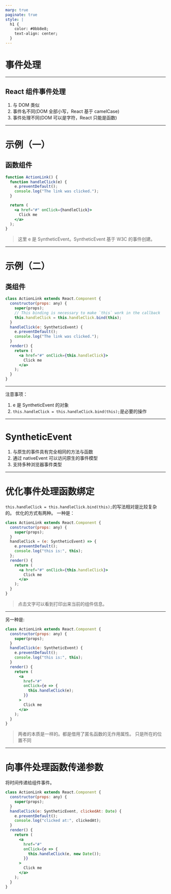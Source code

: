 ```yaml
---
marp: true
paginate: true
style: |
  h1 {
    color: #0bb8e8;
    text-align: center;
  }
---
```


# 事件处理

---

## React 组件事件处理

1. 与 DOM 类似
2. 事件名不同(DOM 全部小写，React 基于 camelCase)
3. 事件处理不同(DOM 可以是字符，React 只能是函数)

---

# 示例（一）

## 函数组件

```jsx
function ActionLink() {
  function handleClick(e) {
    e.preventDefault();
    console.log("The link was clicked.");
  }

  return (
    <a href="#" onClick={handleClick}>
      Click me
    </a>
  );
}
```

> 这里 e 是 SyntheticEvent。SyntheticEvent 基于 W3C 的事件创建。

---

# 示例（二）

## 类组件

```jsx
class ActionLink extends React.Component {
  constructor(props: any) {
    super(props);
    // This binding is necessary to make `this` work in the callback
    this.handleClick = this.handleClick.bind(this);
  }
  handleClick(e: SyntheticEvent) {
    e.preventDefault();
    console.log("The link was clicked.");
  }
  render() {
    return (
      <a href="#" onClick={this.handleClick}>
        Click me
      </a>
    );
  }
}
```

---

注意事项：

1. e 是 SyntheticEvent 的对象
2. `this.handleClick = this.handleClick.bind(this);`是必要的操作

---

# SyntheticEvent

1. 与原生的事件具有完全相同的方法与函数
2. 通过 nativeEvent 可以访问原生的事件模型
3. 支持多种浏览器事件类型

---

# 优化事件处理函数绑定

`this.handleClick = this.handleClick.bind(this);`的写法相对是比较复杂的。
优化的方式有两种。
一种是：

```jsx
class ActionLink extends React.Component {
  constructor(props: any) {
    super(props);
  }
  handleClick = (e: SyntheticEvent) => {
    e.preventDefault();
    console.log("this is:", this);
  };
  render() {
    return (
      <a href="#" onClick={this.handleClick}>
        Click me
      </a>
    );
  }
}
```

> 点击文字可以看到打印出来当前的组件信息。

---

另一种是:

```jsx
class ActionLink extends React.Component {
  constructor(props: any) {
    super(props);
  }
  handleClick(e: SyntheticEvent) {
    e.preventDefault();
    console.log("this is:", this);
  }
  render() {
    return (
      <a
        href="#"
        onClick={e => {
          this.handleClick(e);
        }}
      >
        Click me
      </a>
    );
  }
}
```

> 两者的本质是一样的。都是借用了匿名函数的无作用属性。
> 只是所在的位置不同

---

# 向事件处理函数传递参数

将时间传递给组件事件。

```jsx
class ActionLink extends React.Component {
  constructor(props: any) {
    super(props);
  }
  handleClick(e: SyntheticEvent, clickedAt: Date) {
    e.preventDefault();
    console.log("clicked at:", clickedAt);
  }
  render() {
    return (
      <a
        href="#"
        onClick={e => {
          this.handleClick(e, new Date());
        }}
      >
        Click me
      </a>
    );
  }
}
```
